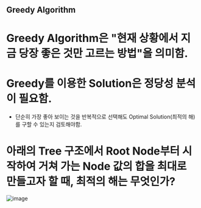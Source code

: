 ## Greedy Algorithm

# Greedy Algorithm은 "현재 상황에서 지금 당장 좋은 것만 고르는 방법"을 의미함.
# Greedy를 이용한 Solution은 정당성 분석이 필요함.
  - 단순히 가장 좋아 보이는 것을 반복적으로 선택해도 Optimal Solution(최적의 해)를 구할 수 있는지 검토해야함.

# 아래의 Tree 구조에서 Root Node부터 시작하여 거쳐 가는 Node 값의 합을 최대로 만들고자 할 때, 최적의 해는 무엇인가?
![image](https://github.com/yhyim0627/practice/assets/115547566/c8cee0d0-596a-46f4-a652-3702031df7dd)
